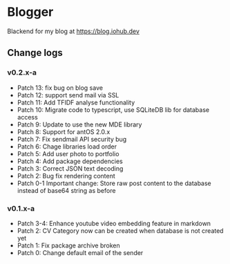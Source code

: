 # Blogger

Blackend for my blog at https://blog.iohub.dev


## Change logs

### v0.2.x-a
* Patch 13: fix bug on blog save
* Patch 12: support send mail via SSL
* Patch 11: Add TFIDF analyse functionality
* Patch 10: Migrate code to typescript, use SQLiteDB lib for database access
* Patch 9: Update to use the new MDE library
* Patch 8: Support for antOS 2.0.x
* Patch 7: Fix sendmail API security bug
* Patch 6: Chage libraries load order
* Patch 5: Add user photo to portfolio
* Patch 4: Add package dependencies
* Patch 3: Correct JSON text decoding
* Patch 2: Bug fix rendering content
* Patch 0-1 Important change: Store raw post content to the database instead of base64 string as before

### v0.1.x-a
* Patch 3-4: Enhance youtube video embedding feature in markdown
* Patch 2: CV Category now can be created when database is not created yet
* Patch 1: Fix package archive broken
* Patch 0: Change default email of the sender